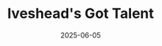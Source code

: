 ---
title: "Iveshead's Got Talent"
date: "2025-06-05"  # Use ISO format YYYY-MM-DD
year: "2025"
webDate: "June 2025"
location: "Iveshead Theatre"
roles: "Head Of Tech (Lighting + Sound), Lighting Designer + Programmer"
images:
  - "/photos/shows/2025-ivesheadsGotTalent/photo1.png"
  - "/photos/shows/2025-ivesheadsGotTalent/photo2.jpeg"
  - "/photos/shows/2025-ivesheadsGotTalent/photo3.jpeg"
  - "/photos/shows/2025-ivesheadsGotTalent/photo4.jpg"
  - "/photos/shows/2025-ivesheadsGotTalent/photo5.jpeg"
visible: true
featured: true
---